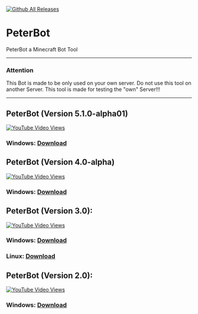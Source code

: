 [![Github All Releases](https://img.shields.io/github/downloads/peter12908/PeterBOT/total.svg)]() 
<html>
  <head>
  </head>
  <body>
    <h1>PeterBot</h1>

PeterBot a Minecraft Bot Tool
    <Hr>
    <h3>Attention</h3>
    This Bot is made to be only used on your own server. Do not use this tool on another Server. This tool is made for testing the "own" Server!!!
    <Hr>
<h2>PeterBot (Version 5.1.0-alpha01)</h2>
<a href="https://www.youtube.com/watch?v=95oSpmI41tk"><img alt="YouTube Video Views" src="https://img.shields.io/youtube/views/95oSpmI41tk?style=social"></a>
<h3>Windows: <a href="https://github.com/peter12908/PeterBOT/releases/download/5.1.0-alpha01/PeterBot-win32-x64.zip">Download</a></h3>

<h2>PeterBot (Version 4.0-alpha)</h2>
<a href="https://www.youtube.com/watch?v=G-uGHHArtXs"><img alt="YouTube Video Views" src="https://img.shields.io/youtube/views/G-uGHHArtXs?style=social"></a>
<h3>Windows: <a href="https://github.com/peter12908/PeterBOT/releases/download/v4.0-alpha/PeterBot-win32-x64.zip">Download</a></h3>

<h2>PeterBot (Version 3.0):</h2>
<a href="https://www.youtube.com/watch?v=hT-4OB2Cs6A"><img alt="YouTube Video Views" src="https://img.shields.io/youtube/views/hT-4OB2Cs6A?style=social"></a>
<h3>Windows: <a href="https://workupload.com/file/w8NzX5Y4">Download</a></h3>
<h3>Linux: <a href="https://workupload.com/file/rLCJTZqb">Download</a></h3>

<h2>PeterBot (Version 2.0):</h2>
<a href="https://www.youtube.com/watch?v=-IL9E8wsyHE"><img alt="YouTube Video Views" src="https://img.shields.io/youtube/views/-IL9E8wsyHE?style=social"></a>
<h3>Windows: <a href="https://workupload.com/file/zYTxdNcG">Download</a></h3>
</body>
</html>
